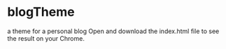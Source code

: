 # blogTheme
a theme for a personal blog
Open and download the index.html file to see the result on your Chrome.

